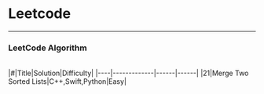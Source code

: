 # Leetcode
----
### LeetCode Algorithm
</br>
|#|Title|Solution|Difficulty|
|----|-------------|------|------|
|21|Merge Two Sorted Lists|C++,Swift,Python|Easy|
